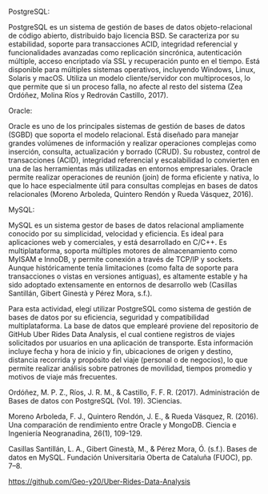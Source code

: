 PostgreSQL: 

PostgreSQL es un sistema de gestión de bases de datos objeto-relacional de código abierto, distribuido bajo licencia BSD. Se caracteriza por su estabilidad, soporte para transacciones ACID, integridad referencial y funcionalidades avanzadas como replicación sincrónica, autenticación múltiple, acceso encriptado vía SSL y recuperación punto en el tiempo. Está disponible para múltiples sistemas operativos, incluyendo Windows, Linux, Solaris y macOS. Utiliza un modelo cliente/servidor con multiprocesos, lo que permite que si un proceso falla, no afecte al resto del sistema (Zea Ordóñez, Molina Ríos y Redrován Castillo, 2017). 

 

Oracle: 

Oracle es uno de los principales sistemas de gestión de bases de datos (SGBD) que soporta el modelo relacional. Está diseñado para manejar grandes volúmenes de información y realizar operaciones complejas como inserción, consulta, actualización y borrado (CRUD). Su robustez, control de transacciones (ACID), integridad referencial y escalabilidad lo convierten en una de las herramientas más utilizadas en entornos empresariales. Oracle permite realizar operaciones de reunión (join) de forma eficiente y nativa, lo que lo hace especialmente útil para consultas complejas en bases de datos relacionales (Moreno Arboleda, Quintero Rendón y Rueda Vásquez, 2016). 

 

MySQL: 

MySQL es un sistema gestor de bases de datos relacional ampliamente conocido por su simplicidad, velocidad y eficiencia. Es ideal para aplicaciones web y comerciales, y está desarrollado en C/C++. Es multiplataforma, soporta múltiples motores de almacenamiento como MyISAM e InnoDB, y permite conexión a través de TCP/IP y sockets. Aunque históricamente tenía limitaciones (como falta de soporte para transacciones o vistas en versiones antiguas), es altamente estable y ha sido adoptado extensamente en entornos de desarrollo web (Casillas Santillán, Gibert Ginestà y Pérez Mora, s.f.). 

 

 

Para esta actividad, elegí utilizar PostgreSQL como sistema de gestión de bases de datos por su eficiencia, seguridad y compatibilidad multiplataforma. La base de datos que emplearé proviene del repositorio de GitHub Uber Rides Data Analysis, el cual contiene registros de viajes solicitados por usuarios en una aplicación de transporte. Esta información incluye fecha y hora de inicio y fin, ubicaciones de origen y destino, distancia recorrida y propósito del viaje (personal o de negocios), lo que permite realizar análisis sobre patrones de movilidad, tiempos promedio y motivos de viaje más frecuentes. 

 

Ordóñez, M. P. Z., Ríos, J. R. M., & Castillo, F. F. R. (2017). Administración de Bases de datos con PostgreSQL (Vol. 19). 3Ciencias. 

Moreno Arboleda, F. J., Quintero Rendón, J. E., & Rueda Vásquez, R. (2016). Una comparación de rendimiento entre Oracle y MongoDB. Ciencia e Ingeniería Neogranadina, 26(1), 109-129. 

Casillas Santillán, L. A., Gibert Ginestà, M., & Pérez Mora, Ó. (s.f.). Bases de datos en MySQL. Fundación Universitaria Oberta de Cataluña (FUOC), pp. 7–8. 

https://github.com/Geo-y20/Uber-Rides-Data-Analysis

